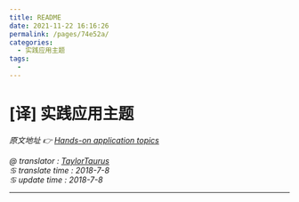 ```yaml
---
title: README
date: 2021-11-22 16:16:26
permalink: /pages/74e52a/
categories:
  - 实践应用主题
tags:
  - 
---
```

# [译] 实践应用主题

*原文地址 👉 [Hands-on application topics][0]*

*@ translator : [TaylorTaurus](https://github.com/taylortaurus)*    
*♋ translate time : 2018-7-8*    
*♋ update time : 2018-7-8*  

---

[0]: https://www.ranorex.com/help/latest/hands-on-application-topics/

